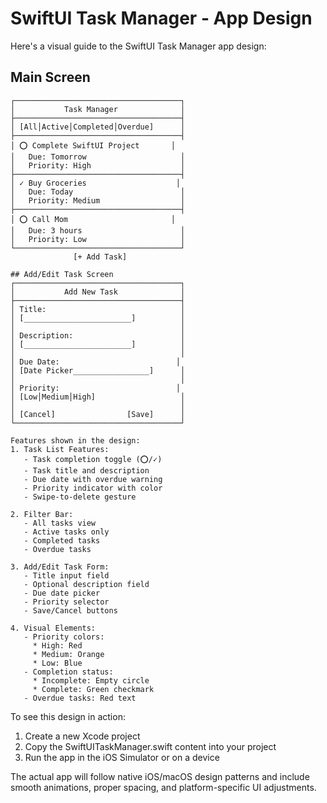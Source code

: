 # SwiftUI Task Manager - App Design

Here's a visual guide to the SwiftUI Task Manager app design:

## Main Screen
```
┌─────────────────────────────────────┐
│           Task Manager              │
├─────────────────────────────────────┤
│ [All│Active│Completed│Overdue]      │
├─────────────────────────────────────┤
│ ⭕️ Complete SwiftUI Project       │
│   Due: Tomorrow                     │
│   Priority: High                    │
├─────────────────────────────────────┤
│ ✓ Buy Groceries                    │
│   Due: Today                        │
│   Priority: Medium                  │
├─────────────────────────────────────┤
│ ⭕️ Call Mom                       │
│   Due: 3 hours                      │
│   Priority: Low                     │
└─────────────────────────────────────┘
              [+ Add Task]

## Add/Edit Task Screen
┌─────────────────────────────────────┐
│           Add New Task              │
├─────────────────────────────────────┤
│ Title:                              │
│ [________________________]          │
│                                     │
│ Description:                        │
│ [________________________]          │
│                                     │
│ Due Date:                          │
│ [Date Picker_________________]      │
│                                     │
│ Priority:                          │
│ [Low│Medium│High]                   │
│                                     │
│ [Cancel]                [Save]      │
└─────────────────────────────────────┘

Features shown in the design:
1. Task List Features:
   - Task completion toggle (⭕️/✓)
   - Task title and description
   - Due date with overdue warning
   - Priority indicator with color
   - Swipe-to-delete gesture

2. Filter Bar:
   - All tasks view
   - Active tasks only
   - Completed tasks
   - Overdue tasks

3. Add/Edit Task Form:
   - Title input field
   - Optional description field
   - Due date picker
   - Priority selector
   - Save/Cancel buttons

4. Visual Elements:
   - Priority colors:
     * High: Red
     * Medium: Orange
     * Low: Blue
   - Completion status:
     * Incomplete: Empty circle
     * Complete: Green checkmark
   - Overdue tasks: Red text
```

To see this design in action:
1. Create a new Xcode project
2. Copy the SwiftUITaskManager.swift content into your project
3. Run the app in the iOS Simulator or on a device

The actual app will follow native iOS/macOS design patterns and include smooth animations, proper spacing, and platform-specific UI adjustments.
